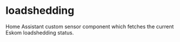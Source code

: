 # loadshedding
Home Assistant custom sensor component which fetches the current Eskom loadshedding status.
